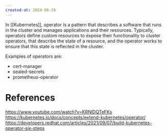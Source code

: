 ```yaml
---
created-at: 2024-06-29
---
```


In [[Kubernetes]], operator is a pattern that describes a software that runs in the cluster and manages applications and their resources. Typically, operators define custom resources to expose their functionality to cluster operators, that describe the state of a resource, and the operator works to ensure that this state is reflected in the cluster.

Examples of operators are:

- cert-manager
- sealed-secrets
- prometheus-operator

# References

https://www.youtube.com/watch?v=KRNlDQTeFKs
https://kubernetes.io/docs/concepts/extend-kubernetes/operator/
https://developers.redhat.com/articles/2021/09/07/build-kubernetes-operator-six-steps

